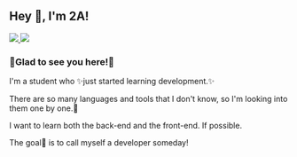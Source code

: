 ## Hey 👋, I'm 2A!

<a href="https://github.com/Dev-2A" target="_blank">
  <img src="https://img.shields.io/badge/GitHub-181817?style=flat-square&logo=GitHub&logoColor=ffffff"/>
</a>
<a href="https://www.linkedin.com/in/link2a" target="_blank">
  <img src="https://img.shields.io/badge/LinkedIn-0A66C2?style=flat-square&logo=LinkedIn&logoColor=ffffff"/>
</a>

### 💙Glad to see you here!💙  
I'm a student who ✨just started learning development.✨

There are so many languages and tools that I don't know, so I'm looking into them one by one.🐢

I want to learn both the back-end and the front-end. If possible.

The goal🏅 is to call myself a developer someday!  

<br/> 
<!--
## Rapidfire  
<table>
  <tr>
    <td valign="top" width="50%">
      🌱 I’m currently learning Java
      ⚡ Fun fact: I was Librarian 
    </td>
    <td valign="top" width="50%">
      <img src="https://cpwebassets.codepen.io/assets/embed/ei.js"/>
</td></tr></table>  

<br/>

<!--
**Dev-2A/Dev-2A** is a ✨ _special_ ✨ repository because its `README.md` (this file) appears on your GitHub profile.

Here are some ideas to get you started:

- 🔭 I’m currently working on ...
- 🌱 I’m currently learning ...
- 👯 I’m looking to collaborate on ...
- 🤔 I’m looking for help with ...
- 💬 Ask me about ...
- 📫 How to reach me: ...
- 😄 Pronouns: ...
- ⚡ Fun fact: ...
-->
